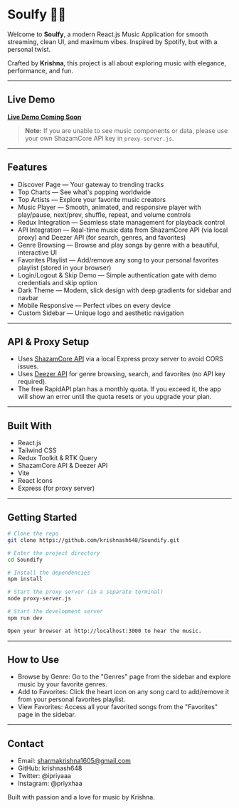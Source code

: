 # Soulfy 🎵🔥

Welcome to **Soulfy**, a modern React.js Music Application for smooth streaming, clean UI, and maximum vibes. 
Inspired by Spotify, but with a personal twist.

Crafted by **Krishna**, this project is all about exploring music with elegance, performance, and fun.

---

## Live Demo

**[Live Demo Coming Soon](#)**

> **Note:** If you are unable to see music components or data, please use your own ShazamCore API key in `proxy-server.js`.

---

## Features

- Discover Page — Your gateway to trending tracks
- Top Charts — See what's popping worldwide
- Top Artists — Explore your favorite music creators
- Music Player — Smooth, animated, and responsive player with play/pause, next/prev, shuffle, repeat, and volume controls
- Redux Integration — Seamless state management for playback control
- API Integration — Real-time music data from ShazamCore API (via local proxy) and Deezer API (for search, genres, and favorites)
- Genre Browsing — Browse and play songs by genre with a beautiful, interactive UI
- Favorites Playlist — Add/remove any song to your personal favorites playlist (stored in your browser)
- Login/Logout & Skip Demo — Simple authentication gate with demo credentials and skip option
- Dark Theme — Modern, slick design with deep gradients for sidebar and navbar
- Mobile Responsive — Perfect vibes on every device
- Custom Sidebar — Unique logo and aesthetic navigation

---

## API & Proxy Setup

- Uses [ShazamCore API](https://rapidapi.com/tipsters/api/shazam-core) via a local Express proxy server to avoid CORS issues.
- Uses [Deezer API](https://developers.deezer.com/api) for genre browsing, search, and favorites (no API key required).
- The free RapidAPI plan has a monthly quota. If you exceed it, the app will show an error until the quota resets or you upgrade your plan.

---

## Built With
- React.js  
- Tailwind CSS  
- Redux Toolkit & RTK Query  
- ShazamCore API & Deezer API  
- Vite  
- React Icons  
- Express (for proxy server)

---

## Getting Started  

```bash
# Clone the repo
git clone https://github.com/krishnash648/Soundify.git

# Enter the project directory
cd Soundify

# Install the dependencies
npm install

# Start the proxy server (in a separate terminal)
node proxy-server.js

# Start the development server
npm run dev

Open your browser at http://localhost:3000 to hear the music.
```

---

## How to Use
- Browse by Genre: Go to the "Genres" page from the sidebar and explore music by your favorite genres.
- Add to Favorites: Click the heart icon on any song card to add/remove it from your personal favorites playlist.
- View Favorites: Access all your favorited songs from the "Favorites" page in the sidebar.

---

## Contact
- Email: sharmakrishna1605@gmail.com
- GitHub: krishnash648
- Twitter: @ipriyaaa
- Instagram: @priyxhaa

Built with passion and a love for music by Krishna.